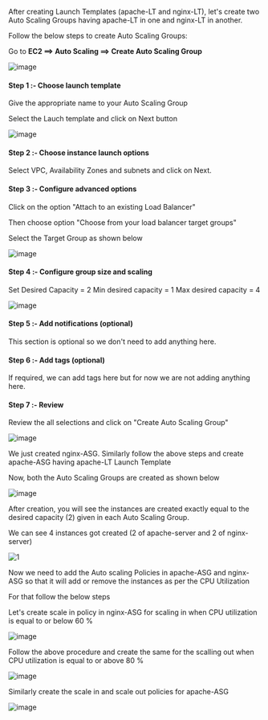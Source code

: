 After creating Launch Templates (apache-LT and nginx-LT), let's create two Auto Scaling Groups having apache-LT in one and nginx-LT in another.

Follow the below steps to create Auto Scaling Groups:

Go to **EC2 ==> Auto Scaling ==> Create Auto Scaling Group**

![image](https://github.com/ajaydabe/Automated-Cloud-Web-Server-Scaling-with-Load-Balancing-Domain-Routing/assets/160045230/45e3633f-c49e-4a67-8d27-0523d600ea90)

#### Step 1 :- Choose launch template

Give the appropriate name to your Auto Scaling Group

Select the Lauch template and click on Next button

![image](https://github.com/ajaydabe/Automated-Cloud-Web-Server-Scaling-with-Load-Balancing-Domain-Routing/assets/160045230/a2879fa8-e91a-4529-ad01-38a6acced6b3)

#### Step 2 :- Choose instance launch options

Select VPC, Availability Zones and subnets and click on Next.

#### Step 3 :- Configure advanced options

Click on the option "Attach to an existing Load Balancer"

Then choose option "Choose from your load balancer target groups"

Select the Target Group as shown below

![image](https://github.com/ajaydabe/Automated-Cloud-Web-Server-Scaling-with-Load-Balancing-Domain-Routing/assets/160045230/7a12fefb-22c7-437e-981b-4d5255b20b20)

#### Step 4 :- Configure group size and scaling

Set
  Desired Capacity = 2
  Min desired capacity = 1
  Max desired capacity = 4

![image](https://github.com/ajaydabe/Automated-Cloud-Web-Server-Scaling-with-Load-Balancing-Domain-Routing/assets/160045230/54b9a631-e52a-47db-b47b-144b41fad08b)

#### Step 5 :- Add notifications (optional)

This section is optional so we don't need to add anything here.

#### Step 6 :- Add tags (optional)

If required, we can add tags here but for now we are not adding anything here.

#### Step 7 :- Review

Review the all selections and click on "Create Auto Scaling Group"

![image](https://github.com/ajaydabe/Automated-Cloud-Web-Server-Scaling-with-Load-Balancing-Domain-Routing/assets/160045230/2fb5c613-6389-4454-9210-b8b75c569fb3)

We just created nginx-ASG. Similarly follow the above steps and create apache-ASG having apache-LT Launch Template



Now, both the Auto Scaling Groups are created as shown below

![image](https://github.com/ajaydabe/Automated-Cloud-Web-Server-Scaling-with-Load-Balancing-Domain-Routing/assets/160045230/3e87fef2-03c2-456d-84d9-ccd8b8d7db65)


After creation, you will see the instances are created exactly equal to the desired capacity (2) given in each Auto Scaling Group.

We can see 4 instances got created (2 of apache-server and 2 of nginx-server)

![1](https://github.com/ajaydabe/Automated-Cloud-Web-Server-Scaling-with-Load-Balancing-Domain-Routing/assets/160045230/de5227f5-d4d4-4ccd-b574-af98ef0db711)


Now we need to add the Auto scaling Policies in apache-ASG and nginx-ASG so that it will add or remove the instances as per the CPU Utilization

For that follow the below steps

Let's create scale in policy in nginx-ASG for scaling in when CPU utilization is equal to or below 60 %

![image](https://github.com/ajaydabe/Automated-Cloud-Web-Server-Scaling-with-Load-Balancing-Domain-Routing/assets/160045230/acd01aa6-f70c-4010-a209-f79a32d6c73b)


Follow the above procedure and create the same for the scalling out when CPU utilization is equal to or above 80 %

![image](https://github.com/ajaydabe/Automated-Cloud-Web-Server-Scaling-with-Load-Balancing-Domain-Routing/assets/160045230/54c80aa3-5c6f-4a2e-9e0f-f8c0b49ed671)

Similarly create the scale in and scale out policies for apache-ASG

![image](https://github.com/ajaydabe/Automated-Cloud-Web-Server-Scaling-with-Load-Balancing-Domain-Routing/assets/160045230/8d49cb57-bd8c-4922-93ee-0a59f65ce095)
